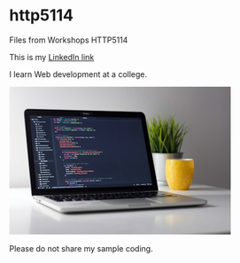 # http5114
Files from Workshops HTTP5114

This is my  [LinkedIn link](https://www.linkedin.com/in/yarimori/)

I learn Web development at a college.

![Image of programming](/imagephoto.jpg "image of programming")

Please do not share my sample coding.

